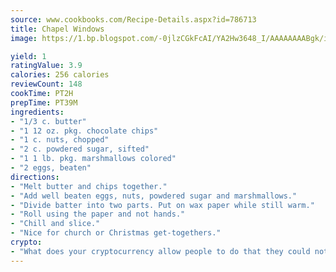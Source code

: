 ```yaml
---
source: www.cookbooks.com/Recipe-Details.aspx?id=786713
title: Chapel Windows
image: https://1.bp.blogspot.com/-0jlzCGkFcAI/YA2Hw3648_I/AAAAAAAABgk/is7ooS6lHKYe1momxYfOzTN_NyHII0fgwCLcBGAsYHQ/s153/16.png

yield: 1
ratingValue: 3.9
calories: 256 calories
reviewCount: 148
cookTime: PT2H
prepTime: PT39M
ingredients:
- "1/3 c. butter"
- "1 12 oz. pkg. chocolate chips"
- "1 c. nuts, chopped"
- "2 c. powdered sugar, sifted"
- "1 1 lb. pkg. marshmallows colored"
- "2 eggs, beaten"
directions:
- "Melt butter and chips together."
- "Add well beaten eggs, nuts, powdered sugar and marshmallows."
- "Divide batter into two parts. Put on wax paper while still warm."
- "Roll using the paper and not hands."
- "Chill and slice."
- "Nice for church or Christmas get-togethers."
crypto:
- "What does your cryptocurrency allow people to do that they could not do otherwise, and how does it help them do existing tasks more quickly or cheaply?"
---
```


